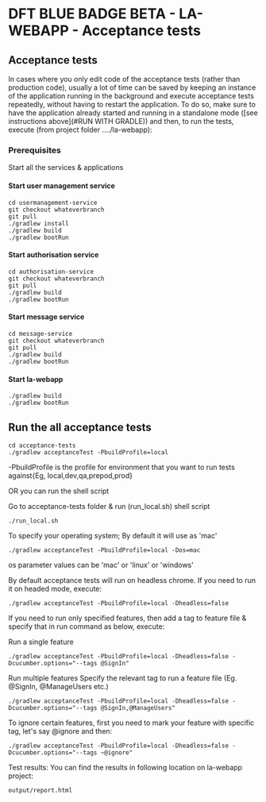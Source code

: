 # DFT BLUE BADGE BETA - LA-WEBAPP - Acceptance tests

## Acceptance tests

In cases where you only edit code of the acceptance tests (rather than production code), usually a lot of time can
be saved by keeping an instance of the application running in the background and execute acceptance tests repeatedly,
without having to restart the application. To do so, make sure to have the application already started and running in a
standalone mode ([see instructions above](#RUN WITH GRADLE)) and then, to run the tests, execute (from project folder ..../la-webapp):

### Prerequisites
Start all the services & applications

#### Start user management service
```
cd usermanagement-service
git checkout whateverbranch
git pull
./gradlew install
./gradlew build
./gradlew bootRun
```

#### Start authorisation service
```
cd authorisation-service
git checkout whateverbranch
git pull
./gradlew build
./gradlew bootRun
```

#### Start message service
```
cd message-service
git checkout whateverbranch
git pull
./gradlew build
./gradlew bootRun
```

#### Start la-webapp
```
./gradlew build
./gradlew bootRun
```

## Run the all acceptance tests

```
cd acceptance-tests
./gradlew acceptanceTest -PbuildProfile=local
```

-PbuildProfile is the profile for environment that you want to run tests against{Eg, local,dev,qa,prepod,prod}

OR you can run the shell script

Go to acceptance-tests folder & run (run_local.sh) shell script

```
./run_local.sh
```

To specify your operating system; By default it will use as 'mac'

```
./gradlew acceptanceTest -PbuildProfile=local -Dos=mac
```
os parameter values can be 'mac' or 'linux' or 'windows'


By default acceptance tests will run on headless chrome. If you need to run it on headed mode, execute:

```
./gradlew acceptanceTest -PbuildProfile=local -Dheadless=false
```

If you need to run only specified features, then add a tag to feature file & specify that in run command as below, execute:

Run a single feature

```
./gradlew acceptanceTest -PbuildProfile=local -Dheadless=false -Dcucumber.options="--tags @SignIn"
```

Run multiple features
Specify the relevant tag to run a feature file (Eg. @SignIn, @ManageUsers etc.)

```
./gradlew acceptanceTest -PbuildProfile=local -Dheadless=false -Dcucumber.options="--tags @SignIn,@ManageUsers"
```
To ignore certain features, first you need to mark your feature 
with specific tag, let's say @ignore and then:

```
./gradlew acceptanceTest -PbuildProfile=local -Dheadless=false -Dcucumber.options="--tags ~@ignore"
```
Test results:
You can find the results in following location on la-webapp project:
```
output/report.html
```

